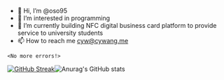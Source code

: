 

- 👋 Hi, I’m @oso95
- 👀 I’m interested in programming
- 🌱 I’m currently building NFC digital business card platform to provide service to university students
- 📫 How to reach me cyw@cywang.me

```
<No more errors!>

````


[![GitHub Streak](https://github-readme-streak-stats.herokuapp.com/?user=oso95&theme=dark)](https://git.io/streak-stats)![Anurag's GitHub stats](https://github-readme-stats.vercel.app/api?username=oso95&count_private=true&show_icons=true&theme=tokyonight)

<!---
cywang95/cywang95 is a ✨ special ✨ repository because its `README.md` (this file) appears on your GitHub profile.
You can click the Preview link to take a look at your changes.
--->

